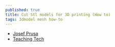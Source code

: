 ```yaml
---
published: true
title: Cut Stl models for 3D printing (How to)
tags: 3dmodel mesh how-to
---
```

- [Josef Prusa](https://www.youtube.com/watch?v=Tgc66TvEke4)
- [Teaching Tech](https://www.youtube.com/watch?v=-3Qgq34OAQo)
